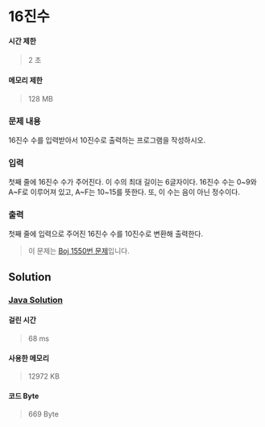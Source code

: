 # 16진수


#### 시간 제한


> 2 초


#### 메모리 제한


> 128 MB


### 문제 내용


16진수 수를 입력받아서 10진수로 출력하는 프로그램을 작성하시오.


### 입력


첫째 줄에 16진수 수가 주어진다. 이 수의 최대 길이는 6글자이다. 16진수 수는 0~9와 A~F로 이루어져 있고, A~F는 10~15를 뜻한다. 또, 이 수는 음이 아닌 정수이다.


### 출력


첫째 줄에 입력으로 주어진 16진수 수를 10진수로 변환해 출력한다.


> 이 문제는 [Boj 1550번 문제](https://www.acmicpc.net/problem/1550)입니다.


## Solution


### [Java Solution](./main.java)


#### 걸린 시간


> 68 ms


#### 사용한 메모리


> 12972 KB


#### 코드 Byte


> 669 Byte
